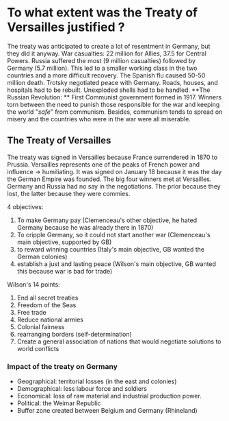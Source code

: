 
# To what extent was the Treaty of Versailles justified ?

The treaty was anticipated to create a lot of resentment in Germany, but they did it anyway. War casualties: 22 million for Allies, 37.5 for Central Powers. Russia suffered the most (9 million casualties) followed by Germany (5.7 million). This led to a smaller working class in the two countries and a more difficult recovery. The Spanish flu caused 50-50 million death. Trotsky negotiated peace with Germany. Roads, houses, and hospitals had to be rebuilt. Unexploded shells had to be handled. 
**The Russian Revolution: ** First Communist government formed in 1917. Winners torn between the need to punish those responsible for the war and keeping the world "*safe*" from communism. Besides, communism tends to spread on misery and the countries who were in the war were all miserable.

## The Treaty of Versailles

The treaty was signed in Versailles because France surrendered in 1870 to Prussia. Versailles represents one of the peaks of French power and influence → humiliating. It was signed on January 18 because it was the day the German Empire was founded. The big four winners met at Versailles. Germany and Russia had no say in the negotiations. The prior because they lost, the latter because they were commies. 

4 objectives:

1. To make Germany pay (Clemenceau's other objective, he hated Germany because he was already there in 1870)
2. To cripple Germany, so it could not start another war (Clemenceau's main objective, supported by GB)
3. to reward winning countries (Italy's main objective, GB wanted the German colonies)
4. establish a just and lasting peace (Wilson's main objective, GB wanted this because war is bad for trade)

Wilson's 14 points:

1. End all secret treaties
2. Freedom of the Seas
3. Free trade
4. Reduce national armies
5. Colonial fairness
6. rearranging borders (self-determination)
7. Create a general association of nations that would negotiate solutions to world conflicts

### Impact of the treaty on Germany

* Geographical: territorial losses (in the east and colonies)
* Demographical: less labour force and soldiers
* Economical: loss of raw material and industrial production power. 
* Political: the Weimar Republic
* Buffer zone created between Belgium and Germany (Rhineland)
<!--stackedit_data:
eyJoaXN0b3J5IjpbLTc3Mjg4Mzk4NywtMTQxNjU5ODg2XX0=
-->